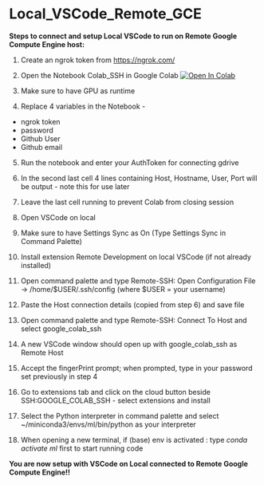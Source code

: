 # Local_VSCode_Remote_GCE

**Steps to connect and setup Local VSCode to run on Remote Google Compute Engine host:**

1. Create an ngrok token from https://ngrok.com/

2. Open the Notebook Colab_SSH in Google Colab  [![Open In Colab](https://colab.research.google.com/assets/colab-badge.svg)](https://colab.research.google.com/github/sciencepal/Local_VSCode_Remote_GCE/blob/main/Colab_SSH.ipynb)

3. Make sure to have GPU as runtime

4. Replace 4 variables in the Notebook - 

<ul>
  <li>ngrok token</li>
  <li>password</li>
  <li>Github User</li>
  <li>Github email</li>
</ul>

5. Run the notebook and enter your AuthToken for connecting gdrive

6. In the second last cell 4 lines containing Host, Hostname, User, Port will be output - note this for use later

7. Leave the last cell running to prevent Colab from closing session 

8. Open VSCode on local

9. Make sure to have Settings Sync as On (Type Settings Sync in Command Palette)

10. Install extension Remote Development on local VSCode (if not already installed)

11. Open command palette and type Remote-SSH: Open Configuration File -> /home/$USER/.ssh/config (where $USER = your username)

12. Paste the Host connection details (copied from step 6) and save file

13. Open command palette and type Remote-SSH: Connect To Host and select google_colab_ssh

14. A new VSCode window should open up with google_colab_ssh as Remote Host

15. Accept the fingerPrint prompt; when prompted, type in your password set previously in step 4

16. Go to extensions tab and click on the cloud button beside SSH:GOOGLE_COLAB_SSH - select extensions and install

17. Select the Python interpreter in command palette and select ~/miniconda3/envs/ml/bin/python as your interpreter

18. When opening a new terminal, if (base) env is activated : type *conda activate ml* first to start running code

**You are now setup with VSCode on Local connected to Remote Google Compute Engine!!**
